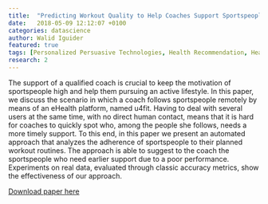 ```yaml
---
title:  "Predicting Workout Quality to Help Coaches Support Sportspeople"
date:   2018-05-09 12:12:07 +0100
categories: datascience
author: Walid Iguider
featured: true
tags: [Personalized Persuasive Technologies, Health Recommendation, Healthy Lifestyle, eCoaching, Motivation]
research: 2
---
```


The support of a qualified coach is crucial to keep the motivation of
sportspeople high and help them pursuing an active lifestyle. In this
paper, we discuss the scenario in which a coach follows sportspeople
remotely by means of an eHealth platform, named u4fit. Having
to deal with several users at the same time, with no direct human
contact, means that it is hard for coaches to quickly spot who,
among the people she follows, needs a more timely support. To this
end, in this paper we present an automated approach that analyzes
the adherence of sportspeople to their planned workout routines.
The approach is able to suggest to the coach the sportspeople who
need earlier support due to a poor performance. Experiments on
real data, evaluated through classic accuracy metrics, show the
effectiveness of our approach.

[Download paper here](http://academicpages.github.io/files/paper1.pdf)